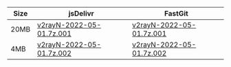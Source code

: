 |    Size   |     jsDelivr  | FastGit |
|  ---  |  ---  |  ---  |
| 20MB | [v2rayN-2022-05-01.7z.001](https://cdn.jsdelivr.net/gh/googleians/v2rayN-32@main/v2rayN-2022-05-01.7z.001) | [v2rayN-2022-05-01.7z.001](https://raw.fastgit.org/googleians/v2rayN-32/main/v2rayN-2022-05-01.7z.001) |
| 4MB | [v2rayN-2022-05-01.7z.002](https://cdn.jsdelivr.net/gh/googleians/v2rayN-32@main/v2rayN-2022-05-01.7z.002) | [v2rayN-2022-05-01.7z.002](https://raw.fastgit.org/googleians/v2rayN-32/main/v2rayN-2022-05-01.7z.002) |

